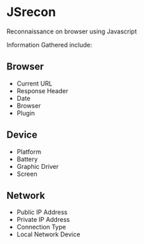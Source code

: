 # JSrecon
Reconnaissance on browser using Javascript 

Information Gathered include:

## Browser
* Current URL
* Response Header
* Date
* Browser
* Plugin

## Device
* Platform
* Battery
* Graphic Driver
* Screen

## Network
* Public IP Address
* Private IP Address
* Connection Type
* Local Network Device
